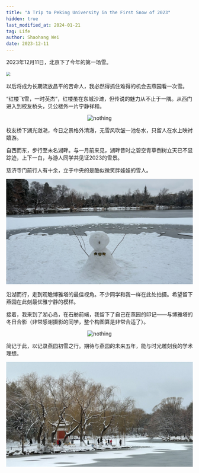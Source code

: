 ```yaml
---
title: "A Trip to Peking University in the First Snow of 2023"
hidden: true
last_modified_at: 2024-01-21
tag: Life
author: Shaohang Wei
date: 2023-12-11
---
```


2023年12月11日，北京下了今年的第一场雪。

<div>
	<img src="D:\GitHub\sylvain-wei.github.io\Life Blogs\_assets\2023-12-11-trip-to-pku\weishatweiming.jpg" style="zoom:67%;" />
</div>



以后将成为长期流放昌平的苦命人，我必然得抓住难得的机会去燕园看一次雪。

“红楼飞雪，一时英杰”，红楼虽在东城沙滩，但传说的魅力从不止于一隅。从西门进入到校友桥头，贝公楼外一片宁静祥和。

<p align="center">
    <img src="https://sylvain-wei.github.io/Life Blogs/_assets/2023-12-11-trip-to-pku/beigonglou.jpg" width="600px" alt="nothing"/>
</p>



校友桥下湖光潋滟，今日之景格外清澈，无雪风吹皱一池冬水，只留人在水上映衬嬉游。

自西而东，步行至未名湖畔。与一月前来见，湖畔昔时之碧空青草倒树立天已不显踪迹，上下一白，与游人同学共见证2023的雪景。

慈济寺门前行人有十余，立于中央的是酷似微笑胖娃娃的雪人。

<p align="center">
    <img src="../_assets/2023-12-11-trip-to-pku/snowman.jpg" width="600px" alt="nothing"/></p>


沿湖而行，走到观瞻博雅塔的最佳视角。不少同学和我一样在此处拍摄。希望留下燕园在此刻最优雅宁静的模样。

接着，我来到了湖心岛，在石舫前端，我留下了自己在燕园的印记——与博雅塔的冬日合影（非常感谢摄影的同学，整个构图算是非常合适了）。

<p align="center">
    <img src="../_assets/2023-12-11-trip-to-pku/weishatweiming.jpg" width="600px" alt="nothing"/>
</p>


简记于此，以记录燕园初雪之行。期待与燕园的未来五年，能与时光雕刻我的学术理想。

<p align="center"><img src="../_assets/2023-12-11-trip-to-pku/weiminghu.jpg" width="600px" alt="nothing"/></p>